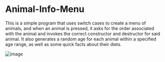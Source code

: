 # Animal-Info-Menu

This is a simple program that uses switch cases to create a menu of animals, and when an animal is pressed, it asks for the order associated with the animal and invokes the correct constructor and destructor for said animal. It also generates a random age for each animal within a specified age range, as well as some quick facts about their diets.

![image](https://github.com/andresv1/Animal-Info-Menu/assets/95900417/d39417a8-8eed-4e0c-950b-26cbfc6ce76a)

